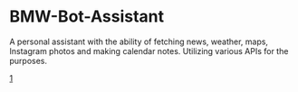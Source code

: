 # BMW-Bot-Assistant
A personal assistant with the ability of fetching news, weather, maps, Instagram photos and making calendar notes. Utilizing various APIs for the purposes.

[1](https://github.com/fallintoplace/BMW-Bot-Assistant/blob/main/News.PNG)
